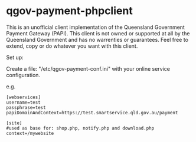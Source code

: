 qgov-payment-phpclient
======================

This is an unofficial client implementation of the Queensland Government Payment Gateway (PAPI). This client is not owned or supported at all by the Queensland Government and has no warrenties or guarantees. Feel free to extend, copy or do whatever you want with this client.

Set up:

Create a file: "/etc/qgov-payment-conf.ini" with your online service configuration.

e.g.

	[webservices]
	username=test
	passphrase=test
	papiDomainAndContext=https://test.smartservice.qld.gov.au/payment
	
	[site]
	#used as base for: shop.php, notify.php and download.php 
	context=/mywebsite

